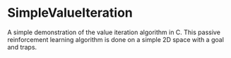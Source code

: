 # SimpleValueIteration
A simple demonstration of the value iteration algorithm in C. This passive reinforcement learning algorithm is done on a simple 2D space with a goal and traps.
